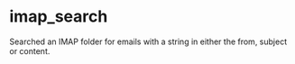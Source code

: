 # imap_search

Searched an IMAP folder for emails with a string in either the from, subject or content.
